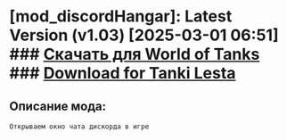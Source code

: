 # [mod_discordHangar]: Latest Version (v1.03) [2025-03-01 06:51] ### [**Скачать для World of Tanks**](https://github.com/spoter/spoter-mods/releases/download/latest/mod_discordHangar.zip) ### [**Download for Tanki Lesta**](https://github.com/spoter/spoter-mods/releases/download/latest/mod_discordHangar_RU.zip) #

## Описание мода:
    Открываем окно чата дискорда в игре



